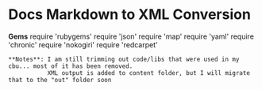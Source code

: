 # Docs Markdown to XML Conversion

**Gems**
require 'rubygems'
require 'json'
require 'map'
require 'yaml'
require 'chronic'
require 'nokogiri'
require 'redcarpet'

    **Notes**: I am still trimming out code/libs that were used in my cbu... most of it has been removed.
               XML output is added to content folder, but I will migrate that to the "out" folder soon


